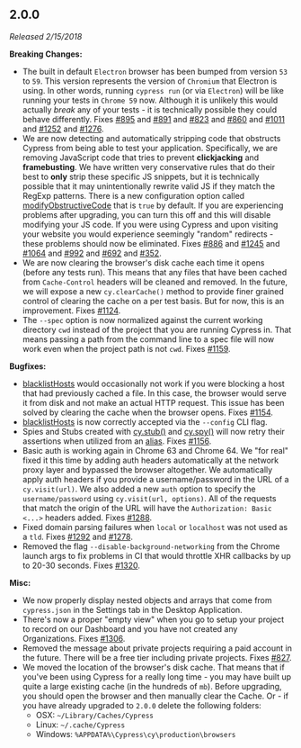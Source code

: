 ## 2.0.0

*Released 2/15/2018*

**Breaking Changes:**

- The built in default `Electron` browser has been bumped from version `53` to `59`. This version represents the version of `Chromium` that Electron is using. In other words, running `cypress run` (or via `Electron`) will be like running your tests in `Chrome 59` now. Although it is unlikely this would actually *break* any of your tests - it is technically possible they could behave differently. Fixes [#895](https://github.com/cypress-io/cypress/issues/895) and [#891](https://github.com/cypress-io/cypress/issues/891) and [#823](https://github.com/cypress-io/cypress/issues/823) and [#860](https://github.com/cypress-io/cypress/issues/860) and [#1011](https://github.com/cypress-io/cypress/issues/1011) and [#1252](https://github.com/cypress-io/cypress/issues/1252) and [#1276](https://github.com/cypress-io/cypress/issues/1276).
- We are now detecting and automatically stripping code that obstructs Cypress from being able to test your application. Specifically, we are removing JavaScript code that tries to prevent **clickjacking** and **framebusting**. We have written very conservative rules that do their best to **only** strip these specific JS snippets, but it is technically possible that it may unintentionally rewrite valid JS if they match the RegExp patterns. There is a new configuration option called [modifyObstructiveCode](/guides/references/configuration#Browser) that is `true` by default. If you are experiencing problems after upgrading, you can turn this off and this will disable modifying your JS code. If you were using Cypress and upon visiting your website you would experience seemingly "random" redirects - these problems should now be eliminated. Fixes [#886](https://github.com/cypress-io/cypress/issues/886) and [#1245](https://github.com/cypress-io/cypress/issues/1245) and [#1064](https://github.com/cypress-io/cypress/issues/1064) and [#992](https://github.com/cypress-io/cypress/issues/992) and [#692](https://github.com/cypress-io/cypress/issues/692) and [#352](https://github.com/cypress-io/cypress/issues/352).
- We are now clearing the browser's disk cache each time it opens (before any tests run). This means that any files that have been cached from `Cache-Control` headers will be cleaned and removed. In the future, we will expose a new `cy.clearCache()` method to provide finer grained control of clearing the cache on a per test basis. But for now, this is an improvement. Fixes [#1124](https://github.com/cypress-io/cypress/issues/1124).
- The `--spec` option is now normalized against the current working directory `cwd` instead of the project that you are running Cypress in. That means passing a path from the command line to a spec file will now work even when the project path is not `cwd`. Fixes [#1159](https://github.com/cypress-io/cypress/issues/1159).

**Bugfixes:**

- [blacklistHosts](/guides/references/configuration#Browser) would occasionally not work if you were blocking a host that had previously cached a file. In this case, the browser would serve it from disk and not make an actual HTTP request. This issue has been solved by clearing the cache when the browser opens. Fixes [#1154](https://github.com/cypress-io/cypress/issues/1154).
- [blacklistHosts](/guides/references/configuration#Browser) is now correctly accepted via the `--config` CLI flag.
- Spies and Stubs created with [cy.stub()](/api/commands/stub) and [cy.spy()](/api/commands/spy) will now retry their assertions when utilized from an [alias](/api/commands/as). Fixes [#1156](https://github.com/cypress-io/cypress/issues/1156).
- Basic auth is working again in Chrome 63 and Chrome 64. We "for real" fixed it this time by adding auth headers automatically at the network proxy layer and bypassed the browser altogether. We automatically apply auth headers if you provide a username/password in the URL of a `cy.visit(url)`. We also added a new `auth` option to specify the `username/password` using `cy.visit(url, options)`. All of the requests that match the origin of the URL will have the `Authorization: Basic <...>` headers added. Fixes [#1288](https://github.com/cypress-io/cypress/issues/1288).
- Fixed domain parsing failures when `local` or `localhost` was not used as a `tld`. Fixes [#1292](https://github.com/cypress-io/cypress/issues/1292) and [#1278](https://github.com/cypress-io/cypress/issues/1278).
- Removed the flag `--disable-background-networking` from the Chrome launch args to fix problems in CI that would throttle XHR callbacks by up to 20-30 seconds. Fixes [#1320](https://github.com/cypress-io/cypress/issues/1320).

**Misc:**

- We now properly display nested objects and arrays that come from `cypress.json` in the Settings tab in the Desktop Application.
- There's now a proper "empty view" when you go to setup your project to record on our Dashboard and you have not created any Organizations. Fixes [#1306](https://github.com/cypress-io/cypress/issues/1306).
- Removed the message about private projects requiring a paid account in the future. There will be a free tier including private projects. Fixes [#827](https://github.com/cypress-io/cypress/issues/827).
- We moved the location of the browser's disk cache. That means that if you've been using Cypress for a really long time - you may have built up quite a large existing cache (in the hundreds of `mb`). Before upgrading, you should open the browser and then manually clear the Cache. Or - if you have already upgraded to `2.0.0` delete the following folders:
  - OSX: `~/Library/Caches/Cypress`
  - Linux: `~/.cache/Cypress`
  - Windows: `%APPDATA%\Cypress\cy\production\browsers`


